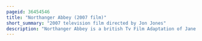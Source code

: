 ```yaml
---
pageid: 36454546
title: "Northanger Abbey (2007 film)"
short_summary: "2007 television film directed by Jon Jones"
description: "Northanger Abbey is a british Tv Film Adaptation of Jane Austen's 1817 Novel of the same Name. The Film was directed by british Television Director Jon Jones and the Screenplay was written by Andrew Davies. Felicity Jones plays the Protagonist Catherine Morland and Jj Feild plays her Love Interest Henry Tilney."
---
```

